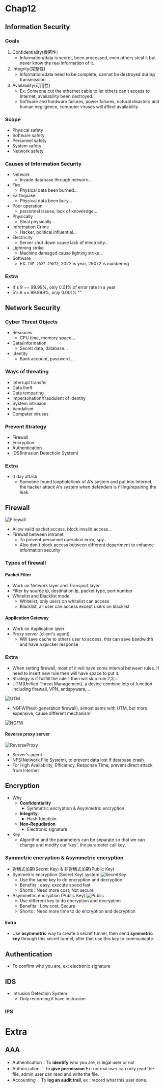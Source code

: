 # **Chap12**
## **Information Security**
### **Goals**
1. Confidentiality(機密性)
    - Information/data is secret, been processed, even others steal it but never know the real information of it.
2. Integrity(完整性)
    - Information/data need to be complete, cannot be destroyed during transmission
3. Availability(可用性)
    - Ex: Someone cut the ethernet cable to let others can't access to Internet, availability been destroyed.
    - Software and hardware failures, power failures, natural disasters and human negligence, computer viruses will affect availability
### **Scope**
- Physical safety
- Software safety
- Personnel safety
- System safety
- Network safety
### **Causes of Information Security**
- Network
    - Invade database through network...
- Fire
    - Physical data been burned...
- Earthquake
    - Physical data been bury...
- Poor operation
    - personnel issues, lack of knowledge...
- Physically
    - Steal physically...
- Information Crime
    - Hacker, political influential...
- Electricity
    - Server shut down cause lack of electricity...
- Lightning strike
    - Machine damaged cause lighting strike...
- Software
    - EX: `CVE-2022-29072`, 2022 is year, 29072 is numbering
### **Extra**
- 4's 9 == 99.99%, only 0.01% of error rate in a year
- 5's 9 == 99.999%, only 0.001% ""

## **Network Security**
### **Cyber ​​Threat Objects**
- Resouces
    - CPU time, memory space....
- Data/information 
    - Secret data, database...
- Identity
    - Bank account, password....
### **Ways of threating**
- Interrupt transfer
- Data theft
- Data temparing
- Impersonation/fraudulent of identity
- System intrusion
- Vandalism
- Computer viruses
### **Prevent Strategy**
- Firewall
- Encryption
- Authentication
- IDS(Intrusion Detectioin System)
### **Extra**
- 0 day attack
    - Someone found loophole/leak of A's system and put into Internet, the hacker attack A's system when defenders is filling/repairing the leak.

## **Firewall**
![Firewall](Images/Week13_Firewall1.png)
- Allow valid packet access, block invalid access...
- Firewall between intranet
    - To prevent personnel operation error, spy...
    - Also don't block access between different department to enhance information security
### **Types of firewall**
#### **Packet Filter**
- Work on Network layer and Transport layer
- Filter by source ip, destination ip, packet type, port number 
- Whitelist and Blacklist mode
    - Whitelist, only users on whitelist can access
    - Blacklist, all user can access except users on blacklist
#### **Application Gateway**
- Work on Application layer
- Proxy server (client's agent)
    - Will save cache to others user to access, this can save bandwidth and have a quicker response

### **Extra**
- When setting firewall, most of it will have some interval between rules. If need to insert new rule then will have space to put it.
- Strategy is if fullfill the rule 1 then will skip rule 2,3,...
- UTM(Unified Threat Management), a device combine lots of function including firewall, VPN, antispyware,...

![UTM](Images/Week14_UTM.png)
- NGFW(Next-generation firewall), almost same with UTM, but more expensive, cause different mechanism

![NGFW](Images/Week14_NGFW.png)

#### **Reverse proxy server**
![ReverseProxy](Images/Week14_reverseproxy.png)
- Server's agent
- NFS(Network File System), to prevent data lost if database crash 
- For High Availability, Efficiency, Response Time, prevent direct attack from Internet

## **Encryption**
- Why
    - **Confidentiality** 
        - Symmetric encryption & Asymmetric encryption
    - **Integrity** 
        - Hash functioin
    - **Non-Repudiation** 
        - Electronic signature
- Key
    - Algorithm and the parameters can be separate so that we can change and modify our 'key', the parameter call key.
### **Symmetric encryption & Asymmetric encryption**
- 對稱式加密(Secret Key) & 非對稱式加密(Public Key)
- Symmetric encryption (Secret Key) system
![SecretKey](Images/Week14_SecretKey.png)
    - Use the same key to do encryption and decryption
    - Benefits : easy, execute speed fast
    - Shorts : Need more cost, Not secure
- Asymmetric encryption (Public Key)
![Public](Images/Week14_PublicKey.png)
    - Use different key to do encryption and decryption
    - Benefits : Low cost, Secure
    - Shorts : Need more time to do encryption and decryption
#### **Extra**
- Use **asymmetric** way to create a secret tunnel, then send **symmetric key** through this secret tunnel, after that use this key to communicate.

## **Authentication**
- To confirm who you are, ex: electronic signature  

## **IDS**
- Intrusion Detection System
    - Only recording if have instrusion
### **IPS**


# **Extra**
## **AAA**
- Authentication：To **identify** who you are, is legal user or not
- Authorization ：To **give permission** Ex: normal user can only read the file, admin user can read and write the file.
- Accounting ：To **log an audit trail**, ex : record what this user done.
